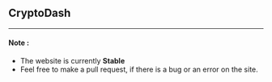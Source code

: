 ## CryptoDash
---
#### Note : 
- The website is currently **Stable**
- Feel free to make a pull request, if there is a bug or an error on the site.
